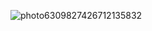 
![photo6309827426712135832](https://user-images.githubusercontent.com/52732798/64434554-fdc54780-d0ea-11e9-9359-14f6f6d37d8d.jpg)
